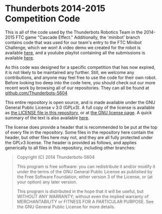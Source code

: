 # Thunderbots 2014-2015 Competition Code

This is all of the code used by the Thunderbots Robotics Team in the 2014-2015 FTC game "Cascade Effect." Additionally, the 'minibot' branch contains code that was used for our team's entry to the FTC Minibot Challenge, which we won! A video demo we created for the robot is available [here](https://www.youtube.com/watch?v=0UXArkS5QSM), and a youtube playlist containing all the submissions is available [here](https://www.youtube.com/playlist?list=PLEuGrYl8iBm6vrtFGTUxX9w_VH3BS_5CN).

As this code was designed for a specific competition that has now expired, it is not likely to be maintained any further. Still, we welcome any contributions, and anyone may feel free to use the code for their own robot. Before looking too deep into the code here, you should check out our more recent work by browsing all of our repositories. They can all be found at [github.com/Thunderbots-5604](https://github.com/Thunderbots-5604/)

This entire repository is open source, and is made available under the GNU General Public License v 3.0 (GPLv3). A full copy of the license is available as [the LICENSE file in this repository](https://github.com/Thunderbots-5604/2014-Code/blob/master/LICENSE), or at [the GNU license page](http://www.gnu.org/licenses/gpl.txt). A quick summary of the text is also available [here](https://tldrlegal.com/license/gnu-general-public-license-v3-%28gpl-3%29). 

The license does provide a header that is recommended to be put at the top of every file in the repository. Some files in the repository here contain the header, but other files here may not, and they are all fully protected under the GPLv3 license. The header is provided as follows, and applies generically to all files in this repository, including other branches:

> Copyright (C) 2014 Thunderbots-5604
> 
> This program is free software: you can redistribute it and/or modify
> it under the terms of the GNU General Public License as published by
> the Free Software Foundation, either version 3 of the License, or
> (at your option) any later version.
> 
> This program is distributed in the hope that it will be useful,
> but WITHOUT ANY WARRANTY; without even the implied warranty of
> MERCHANTABILITY or FITNESS FOR A PARTICULAR PURPOSE.  See the
> GNU General Public License for more details.
